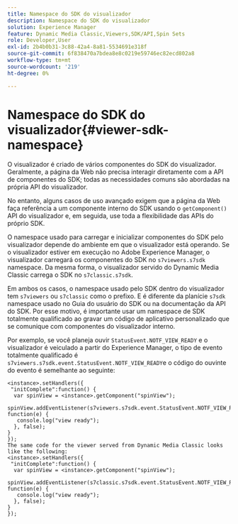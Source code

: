 ```yaml
---
title: Namespace do SDK do visualizador
description: Namespace do SDK do visualizador
solution: Experience Manager
feature: Dynamic Media Classic,Viewers,SDK/API,Spin Sets
role: Developer,User
exl-id: 2b4b0b31-3c88-42a4-8a81-5534691e318f
source-git-commit: 6f838470a7bdea8e8c0219e59746ec82ecd802a8
workflow-type: tm+mt
source-wordcount: '219'
ht-degree: 0%

---
```


# Namespace do SDK do visualizador{#viewer-sdk-namespace}

O visualizador é criado de vários componentes do SDK do visualizador. Geralmente, a página da Web não precisa interagir diretamente com a API de componentes do SDK; todas as necessidades comuns são abordadas na própria API do visualizador.

No entanto, alguns casos de uso avançado exigem que a página da Web faça referência a um componente interno do SDK usando o `getComponent()` API do visualizador e, em seguida, use toda a flexibilidade das APIs do próprio SDK.

O namespace usado para carregar e inicializar componentes do SDK pelo visualizador depende do ambiente em que o visualizador está operando. Se o visualizador estiver em execução no Adobe Experience Manager, o visualizador carregará os componentes do SDK no `s7viewers.s7sdk` namespace. Da mesma forma, o visualizador servido do Dynamic Media Classic carrega o SDK no `s7classic.s7sdk`.

Em ambos os casos, o namespace usado pelo SDK dentro do visualizador tem `s7viewers` ou `s7classic` como o prefixo. E é diferente da planície `s7sdk` namespace usado no Guia do usuário do SDK ou na documentação da API do SDK. Por esse motivo, é importante usar um namespace de SDK totalmente qualificado ao gravar um código de aplicativo personalizado que se comunique com componentes do visualizador interno.

Por exemplo, se você planeja ouvir `StatusEvent.NOTF_VIEW_READY` e o visualizador é veiculado a partir do Experience Manager, o tipo de evento totalmente qualificado é `s7viewers.s7sdk.event.StatusEvent.NOTF_VIEW_READY`e o código do ouvinte do evento é semelhante ao seguinte:

```
<instance>.setHandlers({ 
 "initComplete":function() { 
  var spinView = <instance>.getComponent("spinView"); 
   spinView.addEventListener(s7viewers.s7sdk.event.StatusEvent.NOTF_VIEW_READY, function(e) { 
   console.log("view ready"); 
  }, false); 
} 
}); 
The same code for the viewer served from Dynamic Media Classic looks like the following: 
<instance>.setHandlers({ 
 "initComplete":function() { 
  var spinView = <instance>.getComponent("spinView"); 
   spinView.addEventListener(s7classic.s7sdk.event.StatusEvent.NOTF_VIEW_READY, function(e) { 
   console.log("view ready"); 
  }, false); 
} 
});
```
